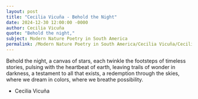 ```yaml
---
layout: post
title: "Cecilia Vicuña - Behold the Night"
date: 2024-12-30 12:00:00 -0000
author: Cecilia Vicuña
quote: "Behold the night,"
subject: Modern Nature Poetry in South America
permalink: /Modern Nature Poetry in South America/Cecilia Vicuña/Cecilia Vicuña - Behold the Night
---
```


Behold the night,
a canvas of stars,
each twinkle the footsteps
of timeless stories,
pulsing with the heartbeat of earth,
leaving trails of wonder in darkness,
a testament to all that exists,
a redemption through the skies,
where we dream in colors,
where we breathe possibility.

- Cecilia Vicuña
